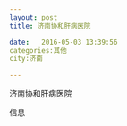 ```yaml
--- 
layout: post 
title: 济南协和肝病医院

date:   2016-05-03 13:39:56 
categories:其他  
city:济南
  
--- 
```

   
济南协和肝病医院

信息

